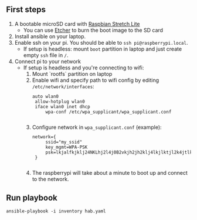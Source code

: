 
## First steps

1. A bootable microSD card with [Raspbian Stretch Lite](https://www.raspberrypi.org/downloads/raspbian/)
   * You can use [Etcher](https://www.balena.io/etcher/) to burn the boot image to the SD card
2. Install ansible on your laptop.
3. Enable ssh on your pi. You should be able to `ssh pi@raspberrypi.local`.
   * If setup is headless: mount `boot` partition in laptop and just create empty `ssh` file in `/`.
4. Connect pi to your network
   * If setup is headless and you're connecting to wifi:
	    <ol>
		  <li>Mount `rootfs` partition on laptop</li>
      <li>Enable wifi and specify path to wifi config by editing <code>/etc/network/interfaces</code>:</li>
		  <code><pre>auto wlan0
      allow-hotplug wlan0
      iface wlan0 inet dhcp
     	  wpa-conf /etc/wpa_supplicant/wpa_supplicant.conf
	  	</pre></code>
		  <li>Configure network in <code>wpa_supplicant.conf</code> (example):</li>
		  <code><pre>network={
          ssid="my_ssid"
          key_mgmt=WPA-PSK
          psk=lkjalfkjklj24NKLhj2l4j0B2vkjh2jh2klj4lkjlktjl2k4jtlk2jlk
      }
  		</pre></code>
		  <li>The raspberrypi will take about a minute to boot up and connect to the network.</li>
			</ol>

## Run playbook

`ansible-playbook -i inventory hab.yaml`
